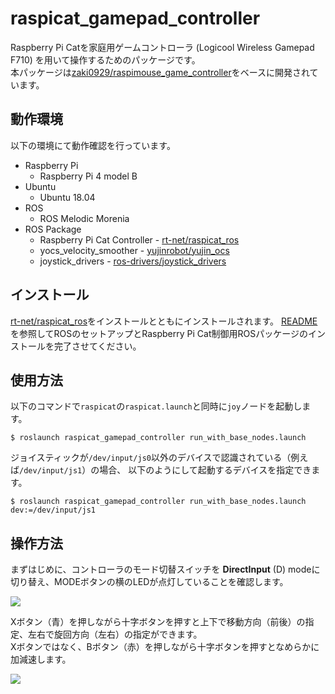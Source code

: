 # raspicat_gamepad_controller

Raspberry Pi Catを家庭用ゲームコントローラ (Logicool Wireless Gamepad F710) を用いて操作するためのパッケージです。  
本パッケージは[zaki0929/raspimouse_game_controller](https://github.com/zaki0929/raspimouse_game_controller)をベースに開発されています。

## 動作環境

以下の環境にて動作確認を行っています。

* Raspberry Pi
  * Raspberry Pi 4 model B
* Ubuntu
  * Ubuntu 18.04
* ROS
  * ROS Melodic Morenia
* ROS Package
  * Raspberry Pi Cat Controller - [rt-net/raspicat_ros](https://github.com/rt-net/raspicat_ros)
  * yocs_velocity_smoother - [yujinrobot/yujin_ocs](https://github.com/yujinrobot/yujin_ocs)
  * joystick_drivers - [ros-drivers/joystick_drivers](https://github.com/ros-drivers/joystick_drivers)

## インストール

[rt-net/raspicat_ros](https://github.com/rt-net/raspicat_ros)をインストールとともにインストールされます。
[README](https://github.com/rt-net/raspicat_ros/blob/melodic-devel/README.md)を参照してROSのセットアップとRaspberry Pi Cat制御用ROSパッケージのインストールを完了させてください。

## 使用方法

以下のコマンドで`raspicat`の`raspicat.launch`と同時に`joy`ノードを起動します。
```
$ roslaunch raspicat_gamepad_controller run_with_base_nodes.launch
```

ジョイスティックが`/dev/input/js0`以外のデバイスで認識されている（例えば`/dev/input/js1`）の場合、
以下のようにして起動するデバイスを指定できます。
```
$ roslaunch raspicat_gamepad_controller run_with_base_nodes.launch dev:=/dev/input/js1
```

## 操作方法

まずはじめに、コントローラのモード切替スイッチを __DirectInput__ (D) modeに切り替え、MODEボタンの横のLEDが点灯していることを確認します。

![](https://rt-net.github.io/images/raspberry-pi-cat/gamepad_front.jpg)

Xボタン（青）を押しながら十字ボタンを押すと上下で移動方向（前後）の指定、左右で旋回方向（左右）の指定ができます。  
Xボタンではなく、Bボタン（赤）を押しながら十字ボタンを押すとなめらかに加減速します。

![](https://rt-net.github.io/images/raspberry-pi-cat/gamepad_top.png)

